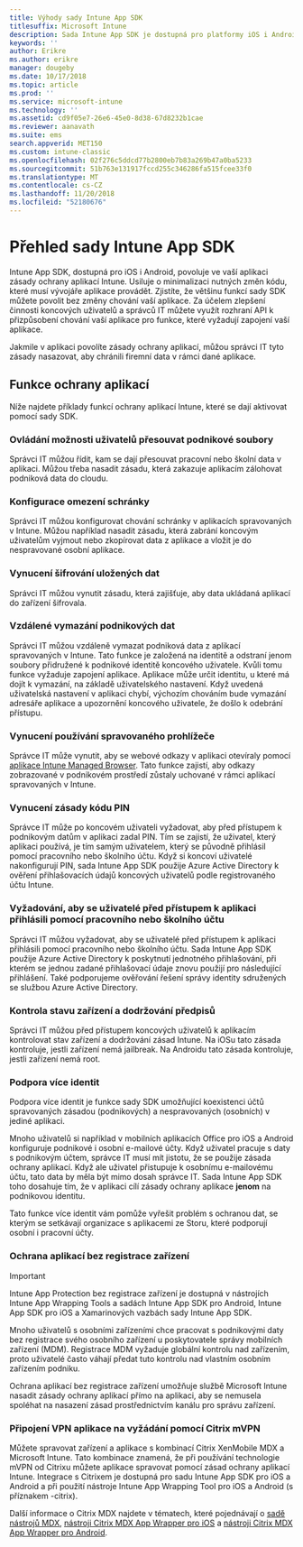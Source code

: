 ```yaml
---
title: Výhody sady Intune App SDK
titlesuffix: Microsoft Intune
description: Sada Intune App SDK je dostupná pro platformy iOS i Android a umožňuje povolit funkce správy mobilních aplikací v Microsoft Intune.
keywords: ''
author: Erikre
ms.author: erikre
manager: dougeby
ms.date: 10/17/2018
ms.topic: article
ms.prod: ''
ms.service: microsoft-intune
ms.technology: ''
ms.assetid: cd9f05e7-26e6-45e0-8d38-67d8232b1cae
ms.reviewer: aanavath
ms.suite: ems
search.appverid: MET150
ms.custom: intune-classic
ms.openlocfilehash: 02f276c5ddcd77b2800eb7b83a269b47a0ba5233
ms.sourcegitcommit: 51b763e131917fccd255c346286fa515fcee33f0
ms.translationtype: MT
ms.contentlocale: cs-CZ
ms.lasthandoff: 11/20/2018
ms.locfileid: "52180676"
---
```

# <a name="intune-app-sdk-overview"></a>Přehled sady Intune App SDK
Intune App SDK, dostupná pro iOS i Android, povoluje ve vaší aplikaci zásady ochrany aplikací Intune. Usiluje o minimalizaci nutných změn kódu, které musí vývojáře aplikace provádět. Zjistíte, že většinu funkcí sady SDK můžete povolit bez změny chování vaší aplikace. Za účelem zlepšení činnosti koncových uživatelů a správců IT můžete využít rozhraní API k přizpůsobení chování vaší aplikace pro funkce, které vyžadují zapojení vaší aplikace.

Jakmile v aplikaci povolíte zásady ochrany aplikací, můžou správci IT tyto zásady nasazovat, aby chránili firemní data v rámci dané aplikace.

## <a name="app-protection-features"></a>Funkce ochrany aplikací

Níže najdete příklady funkcí ochrany aplikací Intune, které se dají aktivovat pomocí sady SDK.

### <a name="control-users-ability-to-move-corporate-files"></a>Ovládání možnosti uživatelů přesouvat podnikové soubory
Správci IT můžou řídit, kam se dají přesouvat pracovní nebo školní data v aplikaci. Můžou třeba nasadit zásadu, která zakazuje aplikacím zálohovat podniková data do cloudu.

### <a name="configure-clipboard-restrictions"></a>Konfigurace omezení schránky
Správci IT můžou konfigurovat chování schránky v aplikacích spravovaných v Intune. Můžou například nasadit zásadu, která zabrání koncovým uživatelům vyjmout nebo zkopírovat data z aplikace a vložit je do nespravované osobní aplikace.

### <a name="enforce-encryption-on-saved-data"></a>Vynucení šifrování uložených dat
Správci IT můžou vynutit zásadu, která zajišťuje, aby data ukládaná aplikací do zařízení šifrovala.

### <a name="remotely-wipe-corporate-data"></a>Vzdálené vymazání podnikových dat
Správci IT můžou vzdáleně vymazat podniková data z aplikací spravovaných v Intune. Tato funkce je založená na identitě a odstraní jenom soubory přidružené k podnikové identitě koncového uživatele. Kvůli tomu funkce vyžaduje zapojení aplikace. Aplikace může určit identitu, u které má dojít k vymazání, na základě uživatelského nastavení. Když uvedená uživatelská nastavení v aplikaci chybí, výchozím chováním bude vymazání adresáře aplikace a upozornění koncového uživatele, že došlo k odebrání přístupu.

### <a name="enforce-the-use-of-a-managed-browser"></a>Vynucení používání spravovaného prohlížeče
Správce IT může vynutit, aby se webové odkazy v aplikaci otevíraly pomocí [aplikace Intune Managed Browser](app-configuration-managed-browser.md). Tato funkce zajistí, aby odkazy zobrazované v podnikovém prostředí zůstaly uchované v rámci aplikací spravovaných v Intune.

### <a name="enforce-a-pin-policy"></a>Vynucení zásady kódu PIN
Správce IT může po koncovém uživateli vyžadovat, aby před přístupem k podnikovým datům v aplikaci zadal PIN. Tím se zajistí, že uživatel, který aplikaci používá, je tím samým uživatelem, který se původně přihlásil pomocí pracovního nebo školního účtu. Když si koncoví uživatelé nakonfigurují PIN, sada Intune App SDK použije Azure Active Directory k ověření přihlašovacích údajů koncových uživatelů podle registrovaného účtu Intune.

### <a name="require-users-to-sign-in-with-work-or-school-account-for-app-access"></a>Vyžadování, aby se uživatelé před přístupem k aplikaci přihlásili pomocí pracovního nebo školního účtu
Správci IT můžou vyžadovat, aby se uživatelé před přístupem k aplikaci přihlásili pomocí pracovního nebo školního účtu. Sada Intune App SDK použije Azure Active Directory k poskytnutí jednotného přihlašování, při kterém se jednou zadané přihlašovací údaje znovu použijí pro následující přihlášení. Také podporujeme ověřování řešení správy identity sdružených se službou Azure Active Directory.

### <a name="check-device-health-and-compliance"></a>Kontrola stavu zařízení a dodržování předpisů
Správci IT můžou před přístupem koncových uživatelů k aplikacím kontrolovat stav zařízení a dodržování zásad Intune. Na iOSu tato zásada kontroluje, jestli zařízení nemá jailbreak. Na Androidu tato zásada kontroluje, jestli zařízení nemá root.

### <a name="multi-identity-support"></a>Podpora více identit
Podpora více identit je funkce sady SDK umožňující koexistenci účtů spravovaných zásadou (podnikových) a nespravovaných (osobních) v jediné aplikaci.

Mnoho uživatelů si například v mobilních aplikacích Office pro iOS a Android konfiguruje podnikové i osobní e-mailové účty. Když uživatel pracuje s daty s podnikovým účtem, správce IT musí mít jistotu, že se použije zásada ochrany aplikací. Když ale uživatel přistupuje k osobnímu e-mailovému účtu, tato data by měla být mimo dosah správce IT. Sada Intune App SDK toho dosahuje tím, že v aplikaci cílí zásady ochrany aplikace **jenom** na podnikovou identitu.

Tato funkce více identit vám pomůže vyřešit problém s ochranou dat, se kterým se setkávají organizace s aplikacemi ze Storu, které podporují osobní i pracovní účty.
 
### <a name="app-protection-without-device-enrollment"></a>Ochrana aplikací bez registrace zařízení

>[!IMPORTANT]
>Intune App Protection bez registrace zařízení je dostupná v nástrojích Intune App Wrapping Tools a sadách Intune App SDK pro Android, Intune App SDK pro iOS a Xamarinových vazbách sady Intune App SDK.

Mnoho uživatelů s osobními zařízeními chce pracovat s podnikovými daty bez registrace svého osobního zařízení u poskytovatele správy mobilních zařízení (MDM). Registrace MDM vyžaduje globální kontrolu nad zařízením, proto uživatelé často váhají předat tuto kontrolu nad vlastním osobním zařízením podniku.

Ochrana aplikací bez registrace zařízení umožňuje službě Microsoft Intune nasadit zásady ochrany aplikací přímo na aplikaci, aby se nemusela spoléhat na nasazení zásad prostřednictvím kanálu pro správu zařízení.

### <a name="on-demand-application-vpn-connections-with-citrix-mvpn"></a>Připojení VPN aplikace na vyžádání pomocí Citrix mVPN 
Můžete spravovat zařízení a aplikace s kombinací Citrix XenMobile MDX a Microsoft Intune. Tato kombinace znamená, že při používání technologie mVPN od Citrixu můžete aplikace spravovat pomocí zásad ochrany aplikací Intune. Integrace s Citrixem je dostupná pro sadu Intune App SDK pro iOS a Android a při použití nástroje Intune App Wrapping Tool pro iOS a Android (s příznakem -citrix).
 
Další informace o Citrix MDX najdete v tématech, které pojednávají o [sadě nástrojů MDX](http://docs.citrix.com/en-us/mdx-toolkit/10/about-mdx-toolkit.html), [nástroji Citrix MDX App Wrapper pro iOS](https://docs.citrix.com/en-us/mdx-toolkit/10/xmob-mdx-kit-app-wrap-ios.html) a [nástroji Citrix MDX App Wrapper pro Android](https://docs.citrix.com/en-us/mdx-toolkit/10/xmob-mdx-kit-app-wrap-android.html).
